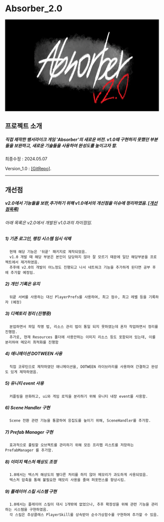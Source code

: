 # Absorber_2.0
<img src="./title.png"  width="800" height="300"/> 

## 프로젝트 소개

   ##### 직접 제작한 뱀서라이크 게임 'Absorber'의 새로운 버전. v1.0때 구현하지 못했던 부분들을 보완하고, 새로운 기술들을 사용하여 완성도를 높이고자 함.
   
   최종수정 : 2024.05.07
   
   Version_1.0 : [[GitRepo]](https://github.com/gotkagovkfl/Absorber_1.0).

---
## 개선점 
   ##### v2.0에서 기능들을 보완,추가하기 위해 v1.0에서의 개선점을 이슈에 정리하였음.  [[개선점목록]](https://github.com/gotkagovkfl/Absorber_2.0/issues)
   ###### 아래 목록은 v2.0에서 개발된 v1.0과의 차이점임.

   ##### 1) 기존 로그인, 랭킹 시스템 임시 삭제
      현재 해당 기능은 '뒤끝' 패키지로 제작되었음. 
      v1.0 개발 때 해당 부분은 본인이 담당하지 않아 잘 모르기 때문에 일단 해당부분을 프로젝트에서 제거하였음.
      추후에 v2.0의 개발이 어느정도 진행되고 나서 네트워크 기능을 추가하게 된다면 공부 후에 추가할 예정임.
      
   ##### 2) 개인 기록은 유지
      뒤끝 서버를 사용하는 대신 PlayerPrefs를 사용하여, 최고 점수, 최고 레벨 등을 기록하자 (예정)

   ##### 3) 디렉토리 정리 (진행중)
      분업하면서 파일 작명 법, 리소스 관리 법이 통일 되지 못하였는데 혼자 작업하면서 정리를 진행함.
      추가로, 현재 Resources 폴더에 사용안하는 이미지 리소스 등도 포함되어 있는데, 이를 분리하여 메모리 최적화를 진행함 

   ##### 4) 애니메이션 DOTWEEN 사용
      직접 코루틴으로 제작하였던 애니메이션을, DOTWEEN 라이브러리를 사용하여 간결하고 완성도 있게 제작하였음.

   ##### 5) 유니티 event 사용
      커플링을 완화하고, ui와 게임 로직을 분리하기 위해 유니티 내장 event를 사용함.

   ##### 6) Scene Handler 구현
      Scene 전환 관련 기능을 통괄하여 응집도를 높이기 위해, SceneHandler를 추가함. 
   
   ##### 7) Prefab Manager 구현
      효과적으로 풀링할 오브젝트를 관리하기 위해 모든 프리팹 리스트를 저장하는 PrefabManager 를 추가함.

   ##### 8) 이미지 텍스처 해상도 조정
      1.0에서는 텍스처 해상도의 별다른 처리를 하지 않아 메모리가 과도하게 사용되었음.
      텍스처 압축을 통해 불필요한 메모리 사용을 줄여 퍼포먼스를 향상시킴. 
      
   ##### 9) 플레이어 스킬 시스템 구현
      1.0에서는 플레이어 스킬이 대시 1개밖에 없었으나, 추후 확장성을 위해 관련 기능을 관리하는 시스템을 구현하였음.
      각 스킬은 추상클래스 PlayerSkill를 상속받아 순수가상함수를 구현하여 추가할 수 있음.
      
